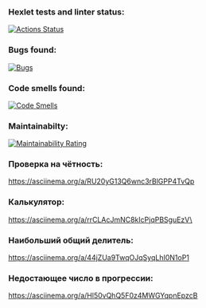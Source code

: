 ### Hexlet tests and linter status:
[![Actions Status](https://github.com/yng-trouble/python-project-49/actions/workflows/hexlet-check.yml/badge.svg)](https://github.com/yng-trouble/python-project-49/actions)
### Bugs found:
[![Bugs](https://sonarcloud.io/api/project_badges/measure?project=yng-trouble_python-project-49&metric=bugs)](https://sonarcloud.io/summary/new_code?id=yng-trouble_python-project-49)
### Code smells found:
[![Code Smells](https://sonarcloud.io/api/project_badges/measure?project=yng-trouble_python-project-49&metric=code_smells)](https://sonarcloud.io/summary/new_code?id=yng-trouble_python-project-49)
### Maintainabilty:
[![Maintainability Rating](https://sonarcloud.io/api/project_badges/measure?project=yng-trouble_python-project-49&metric=sqale_rating)](https://sonarcloud.io/summary/new_code?id=yng-trouble_python-project-49)
### Проверка на чётность:
https://asciinema.org/a/RU20yG13Q6wnc3rBlGPP4TvQp
### Калькулятор:
https://asciinema.org/a/rrCLAcJmNC8kIcPjqPBSguEzV\
### Наибольший общий делитель:
https://asciinema.org/a/44jZUa9TwqOJqSyqLhI0N1oP1
### Недостающее число в прогрессии:
https://asciinema.org/a/Hl50vQhQ5F0z4MWGYqpnEpzcB